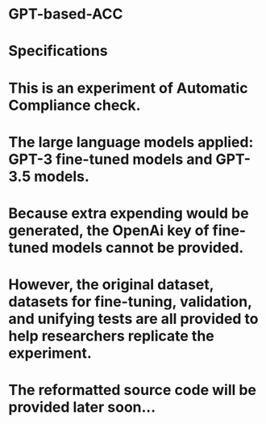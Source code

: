 # GPT-based-ACC
# Specifications
# This is an experiment of Automatic Compliance check.
# The large language models applied: GPT-3 fine-tuned models and GPT-3.5 models.
# Because extra expending would be generated, the OpenAi key of fine-tuned models cannot be provided. 
# However, the original dataset, datasets for fine-tuning, validation, and unifying tests are all provided to help researchers replicate the experiment.
# The reformatted source code will be provided later soon...
